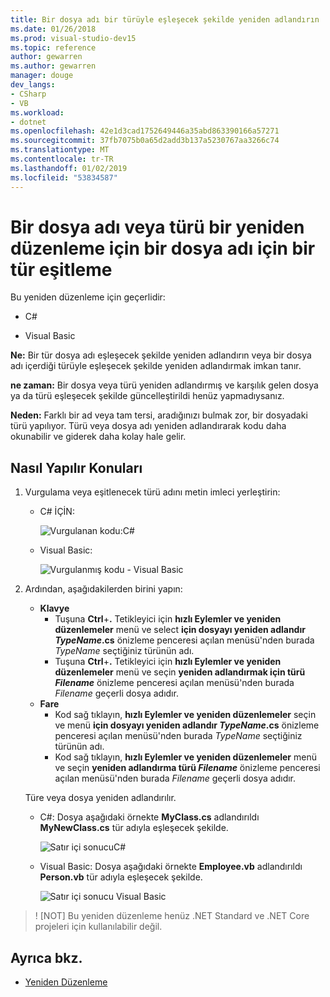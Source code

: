 ```yaml
---
title: Bir dosya adı bir türüyle eşleşecek şekilde yeniden adlandırın
ms.date: 01/26/2018
ms.prod: visual-studio-dev15
ms.topic: reference
author: gewarren
ms.author: gewarren
manager: douge
dev_langs:
- CSharp
- VB
ms.workload:
- dotnet
ms.openlocfilehash: 42e1d3cad1752649446a35abd863390166a57271
ms.sourcegitcommit: 37fb7075b0a65d2add3b137a5230767aa3266c74
ms.translationtype: MT
ms.contentlocale: tr-TR
ms.lasthandoff: 01/02/2019
ms.locfileid: "53834587"
---
```

# <a name="sync-a-type-to-a-filename-or-a-filename-to-a-type-refactoring"></a>Bir dosya adı veya türü bir yeniden düzenleme için bir dosya adı için bir tür eşitleme

Bu yeniden düzenleme için geçerlidir:

- C#

- Visual Basic

**Ne:** Bir tür dosya adı eşleşecek şekilde yeniden adlandırın veya bir dosya adı içerdiği türüyle eşleşecek şekilde yeniden adlandırmak imkan tanır.

**ne zaman:** Bir dosya veya türü yeniden adlandırmış ve karşılık gelen dosya ya da türü eşleşecek şekilde güncelleştirildi henüz yapmadıysanız.

**Neden:** Farklı bir ad veya tam tersi, aradığınızı bulmak zor, bir dosyadaki türü yapılıyor. Türü veya dosya adı yeniden adlandırarak kodu daha okunabilir ve giderek daha kolay hale gelir.

## <a name="how-to"></a>Nasıl Yapılır Konuları

1. Vurgulama veya eşitlenecek türü adını metin imleci yerleştirin:

   - C# İÇİN:

       ![Vurgulanan kodu:C#](media/synctype-highlight-cs.png)

   - Visual Basic:

       ![Vurgulanmış kodu - Visual Basic](media/synctype-highlight-vb.png)

2. Ardından, aşağıdakilerden birini yapın:

   - **Klavye**
      - Tuşuna **Ctrl**+**.** Tetikleyici için **hızlı Eylemler ve yeniden düzenlemeler** menü ve select **için dosyayı yeniden adlandır *TypeName*.cs** önizleme penceresi açılan menüsü'nden burada *TypeName* seçtiğiniz türünün adı.
      - Tuşuna **Ctrl**+**.** Tetikleyici için **hızlı Eylemler ve yeniden düzenlemeler** menü ve seçin **yeniden adlandırmak için türü _Filename_**  önizleme penceresi açılan menüsü'nden burada *Filename* geçerli dosya adıdır.
   - **Fare**
      - Kod sağ tıklayın, **hızlı Eylemler ve yeniden düzenlemeler** seçin ve menü **için dosyayı yeniden adlandır *TypeName*.cs** önizleme penceresi açılan menüsü'nden burada *TypeName* seçtiğiniz türünün adı.
      - Kod sağ tıklayın, **hızlı Eylemler ve yeniden düzenlemeler** menü ve seçin **yeniden adlandırma türü _Filename_**  önizleme penceresi açılan menüsü'nden burada  *Filename* geçerli dosya adıdır.

   Türe veya dosya yeniden adlandırılır.

   - C#: Dosya aşağıdaki örnekte **MyClass.cs** adlandırıldı **MyNewClass.cs** tür adıyla eşleşecek şekilde.

       ![Satır içi sonucuC#](media/synctype-result-cs.png)

   - Visual Basic: Dosya aşağıdaki örnekte **Employee.vb** adlandırıldı **Person.vb** tür adıyla eşleşecek şekilde.

       ![Satır içi sonucu Visual Basic](media/synctype-result-vb.png)

> ! [NOT] Bu yeniden düzenleme henüz .NET Standard ve .NET Core projeleri için kullanılabilir değil.

## <a name="see-also"></a>Ayrıca bkz.

- [Yeniden Düzenleme](../refactoring-in-visual-studio.md)
